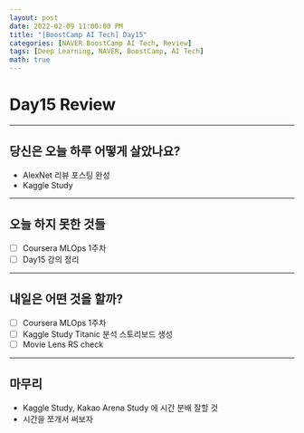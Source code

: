 ```yaml
---
layout: post
date: 2022-02-09 11:00:00 PM
title: "[BoostCamp AI Tech] Day15"
categories: [NAVER BoostCamp AI Tech, Review]
tags: [Deep Learning, NAVER, BoostCamp, AI Tech]
math: true
---
```


# Day15 Review

---

## 당신은 오늘 하루 어떻게 살았나요?
- AlexNet 리뷰 포스팅 완성
- Kaggle Study

---

## 오늘 하지 못한 것들
- [ ] Coursera MLOps 1주차
- [ ] Day15 강의 정리

---

## 내일은 어떤 것을 할까?
- [ ] Coursera MLOps 1주차
- [ ] Kaggle Study Titanic 분석 스토리보드 생성
- [ ] Movie Lens RS check

---

## 마무리
- Kaggle Study, Kakao Arena Study 에 시간 분배 잘할 것
- 시간을 쪼개서 써보자
  
